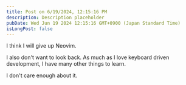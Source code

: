 ```yaml
---
title: Post on 6/19/2024, 12:15:16 PM
description: Description placeholder
pubDate: Wed Jun 19 2024 12:15:16 GMT+0900 (Japan Standard Time)
isLongPost: false
---
```

I think I will give up Neovim. 

I also don't want to look back. As much as I love keyboard driven development, I have many other things to learn. 

I don't care enough about it. 